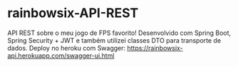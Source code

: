 # rainbowsix-API-REST
API REST sobre o meu jogo de FPS favorito! Desenvolvido com Spring Boot, Spring Security + JWT e também utilizei classes DTO para transporte de dados.
Deploy no heroku com Swagger: https://rainbowsix-api.herokuapp.com/swagger-ui.html
